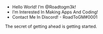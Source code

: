 - Hello World! I’m @Roadtogm3k!
- I’m Interested In Making Apps And Coding!
- Contact Me In Discord! - RoadToGM#0001

The secret of getting ahead is getting started.
<!---
RoadToGM3k/RoadToGM3k is a ✨ special ✨ repository because its `README.md` (this file) appears on your GitHub profile.
You can click the Preview link to take a look at your changes.
--->
